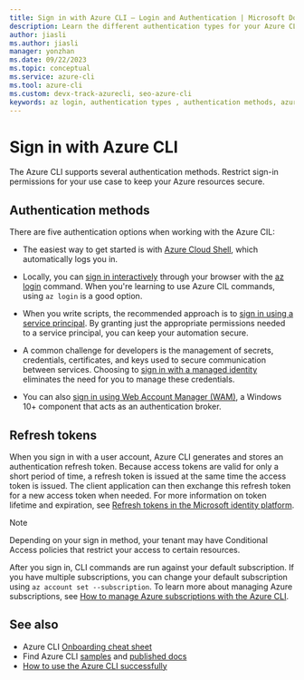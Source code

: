 ```yaml
---
title: Sign in with Azure CLI — Login and Authentication | Microsoft Docs
description: Learn the different authentication types for your Azure CLI login — sign in with Azure CLI automatically, locally, or interactively using the az login command.
author: jiasli
ms.author: jiasli
manager: yonzhan
ms.date: 09/22/2023
ms.topic: conceptual
ms.service: azure-cli
ms.tool: azure-cli
ms.custom: devx-track-azurecli, seo-azure-cli
keywords: az login, authentication types , authentication methods, azure, cli login, az login powershell, cli login, sign in 
---
```


# Sign in with Azure CLI

The Azure CLI supports several authentication methods. Restrict sign-in permissions for your use case to keep your Azure resources secure.

## Authentication methods

There are five authentication options when working with the Azure CIL:

- The easiest way to get started is with [Azure Cloud Shell](/azure/cloud-shell/overview), which automatically logs you in.

- Locally, you can [sign in interactively](./authenticate-azure-cli-interactively.md) through your browser with the [az login](/cli/azure/reference-index#az-login) command. When you're learning to use Azure CIL commands, using `az login` is a good option.
- When you write scripts, the recommended approach is to [sign in using a service principal](./authenticate-azure-cli-service-principal.md). By granting just the appropriate permissions needed to a service principal, you can keep your automation secure.
- A common challenge for developers is the management of secrets, credentials, certificates, and keys used to secure communication between services. Choosing to [sign in with a managed identity](./authenticate-azure-cli-managed-identity.md) eliminates the need for you to manage these credentials.
- You can also [sign in using Web Account Manager (WAM)](./authenticate-azure-cli-web-account-manager.md), a Windows 10+ component that acts as an authentication broker.

## Refresh tokens

When you sign in with a user account, Azure CLI generates and stores an authentication refresh token. Because access tokens are valid for only a short period of time, a refresh token is issued at the same time the access token is issued. The client application can then exchange this refresh token for a new access token when needed. For more information on token lifetime and expiration, see [Refresh tokens in the Microsoft identity platform](/azure/active-directory/develop/refresh-tokens).

> [!NOTE]
> Depending on your sign in method, your tenant may have Conditional Access policies that restrict your access to certain resources.
>
> After you sign in, CLI commands are run against your default subscription. If you have multiple subscriptions, you can change your default subscription using `az account set --subscription`.
> To learn more about managing Azure subscriptions, see [How to manage Azure subscriptions with the Azure CLI](./manage-azure-subscriptions-azure-cli.md).

## See also

- Azure CLI [Onboarding cheat sheet](./cheat-sheet-onboarding.md)
- Find Azure CLI [samples](./samples-index.md) and [published docs](./reference-docs-index.md)
- [How to use the Azure CLI successfully](use-cli-effectively.md)
